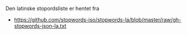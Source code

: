 
Den latinske stopordsliste er hentet fra
- <https://github.com/stopwords-iso/stopwords-la/blob/master/raw/gh-stopwords-json-la.txt>
